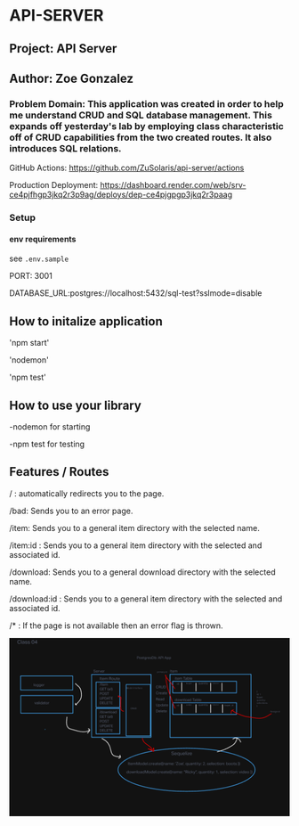 # API-SERVER

## Project: API Server

## Author: Zoe Gonzalez

### Problem Domain: This application was created in order to help me understand CRUD and SQL database management. This expands off yesterday's lab by employing class characteristic off of CRUD capabilities from the two created routes. It also introduces SQL relations.



GitHub Actions: https://github.com/ZuSolaris/api-server/actions

Production Deployment: https://dashboard.render.com/web/srv-ce4pjfhgp3jkq2r3p9ag/deploys/dep-ce4pjgpgp3jkq2r3paag

### Setup

#### env requirements

see `.env.sample`

PORT: 3001 

DATABASE_URL:postgres://localhost:5432/sql-test?sslmode=disable

## How to initalize application

'npm start'

'nodemon'

'npm test'

## How to use your library

-nodemon for starting

-npm test for testing

## Features / Routes

/ : automatically redirects you to the page.

/bad: Sends you to an error page.

/item: Sends you to a general item directory with the selected name. 

/item:id : Sends you to a general item directory with the selected and associated id. 

/download: Sends you to a general download directory with the selected name. 

/download:id : Sends you to a general item directory with the selected and associated id. 

/* : If the page is not available then an error flag is thrown.


![Workflow](./assets/workflow.PNG)